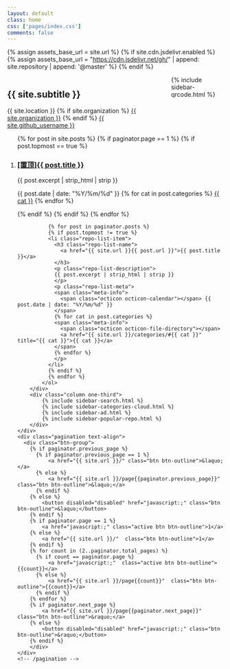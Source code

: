 ```yaml
---
layout: default
class: home
css: ['pages/index.css']
comments: false
---
```


{% assign assets_base_url = site.url %}
{% if site.cdn.jsdelivr.enabled %}
{% assign assets_base_url = "https://cdn.jsdelivr.net/gh/" | append: site.repository | append: '@master' %}
{% endif %}
<section class="banner">
    <div class="collection-head">
      <div class="container">
        <div class="columns">
          <div class="column two-thirds">
            <div class="collection-title">
              <h1 class="collection-header" id="sub-title"><span>{{ site.subtitle }}</span></h1>
              <div class="collection-info">
                <span class="meta-info mobile-hidden">
                  <span class="octicon octicon-location"></span>
                  {{ site.location }}
                </span>
                {% if site.organization %}
                <span class="meta-info">
                  <span class="octicon octicon-organization"></span>
                  <a href="{{ site.organization_url }}" target="_blank">{{ site.organization }}</a>
                </span>
                {% endif %}
                <span class="meta-info">
                  <span class="octicon octicon-mark-github"></span>
                  <a href="{{ site.github.repository_url }}" target="_blank">{{ site.github_username }}</a>
                </span>
              </div>
            </div>
          </div>
          <div class="column one-third mobile-hidden">
            <div class="collection-title">
              {% include sidebar-qrcode.html %}
            </div>
          </div>
        </div>
      </div>
    </div>
</section>
<!-- /.banner -->
<section class="container content">
    <div class="columns">
        <div class="column two-thirds" >
            <ol class="repo-list">
              {% for post in site.posts %}
              {% if paginator.page == 1 %}
              {% if post.topmost == true %}
              <li class="repo-list-item">
                <h3 class="repo-list-name">
                  <a href="{{ site.url }}{{ post.url }}"><span class="top-most-flag">[置顶]</span>{{ post.title }}</a>
                </h3>
                <p class="repo-list-description">
                {{ post.excerpt | strip_html | strip }}
                </p>
                <p class="repo-list-meta">
                <span class="meta-info">
                  <span class="octicon octicon-calendar"></span> {{ post.date | date: "%Y/%m/%d" }}
                </span>
                {% for cat in post.categories %}
                <span class="meta-info">
                  <span class="octicon octicon-file-directory"></span>
                  <a href="{{ site.url }}/categories/#{{ cat }}" title="{{ cat }}">{{ cat }}</a>
                </span>
                {% endfor %}
                </p>
              </li>
              {% endif %}
              {% endif %}
              {% endfor %}

              {% for post in paginator.posts %}
              {% if post.topmost != true %}
              <li class="repo-list-item">
                <h3 class="repo-list-name">
                  <a href="{{ site.url }}{{ post.url }}">{{ post.title }}</a>
                </h3>
                <p class="repo-list-description">
                {{ post.excerpt | strip_html | strip }}
                </p>
                <p class="repo-list-meta">
                <span class="meta-info">
                  <span class="octicon octicon-calendar"></span> {{ post.date | date: "%Y/%m/%d" }}
                </span>
                {% for cat in post.categories %}
                <span class="meta-info">
                  <span class="octicon octicon-file-directory"></span>
                  <a href="{{ site.url }}/categories/#{{ cat }}" title="{{ cat }}">{{ cat }}</a>
                </span>
                {% endfor %}
                </p>
              </li>
              {% endif %}
              {% endfor %}
            </ol>
        </div>
        <div class="column one-third">
            {% include sidebar-search.html %}
            {% include sidebar-categories-cloud.html %}
            {% include sidebar-ad.html %}
            {% include sidebar-popular-repo.html %}
        </div>
    </div>
    <div class="pagination text-align">
      <div class="btn-group">
        {% if paginator.previous_page %}
          {% if paginator.previous_page == 1 %}
              <a href="{{ site.url }}/" class="btn btn-outline">&laquo;</a>
          {% else %}
              <a href="{{ site.url }}/page{{paginator.previous_page}}"  class="btn btn-outline">&laquo;</a>
          {% endif %}
        {% else %}
            <button disabled="disabled" href="javascript:;" class="btn btn-outline">&laquo;</button>
        {% endif %}
        {% if paginator.page == 1 %}
            <a href="javascript:;" class="active btn btn-outline">1</a>
        {% else %}
            <a href="{{ site.url }}/"  class="btn btn-outline">1</a>
        {% endif %}
        {% for count in (2..paginator.total_pages) %}
          {% if count == paginator.page %}
              <a href="javascript:;"  class="active btn btn-outline">{{count}}</a>
          {% else %}
              <a href="{{ site.url }}/page{{count}}"  class="btn btn-outline">{{count}}</a>
          {% endif %}
        {% endfor %}
        {% if paginator.next_page %}
            <a href="{{ site.url }}/page{{paginator.next_page}}"  class="btn btn-outline">&raquo;</a>
        {% else %}
            <button disabled="disabled" href="javascript:;" class="btn btn-outline">&raquo;</button>
        {% endif %}
        </div>
    </div>
    <!-- /pagination -->
</section>
<!-- /section.content -->

